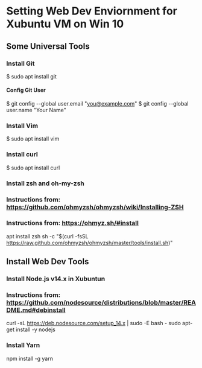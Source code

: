 # Setting Web Dev Enviornment for Xubuntu VM on Win 10

## Some Universal Tools

### Install Git

$ sudo apt install git

#### Config Git User

$ git config --global user.email "you@example.com"
$ git config --global user.name "Your Name"

### Install Vim

$ sudo apt install vim

### Install curl

$ sudo apt install curl

### Install zsh and oh-my-zsh
### Instructions from: https://github.com/ohmyzsh/ohmyzsh/wiki/Installing-ZSH
### Instructions from: https://ohmyz.sh/#install

apt install zsh
sh -c "$(curl -fsSL https://raw.github.com/ohmyzsh/ohmyzsh/master/tools/install.sh)"


## Install Web Dev Tools

### Install Node.js v14.x in Xubuntun
### Instructions from: https://github.com/nodesource/distributions/blob/master/README.md#debinstall

curl -sL https://deb.nodesource.com/setup_14.x | sudo -E bash -
sudo apt-get install -y nodejs

### Install Yarn

npm install -g yarn
